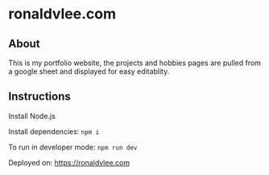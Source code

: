 # ronaldvlee.com

## About

This is my portfolio website, the projects and hobbies pages are pulled from a google sheet and displayed for easy editablity.

## Instructions

Install Node.js

Install dependencies: `npm i`

To run in developer mode: `npm run dev`

Deployed on: https://ronaldvlee.com
